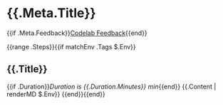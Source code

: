 # {{.Meta.Title}}

{{if .Meta.Feedback}}[Codelab Feedback]({{.Meta.Feedback}}){{end}}

{{range .Steps}}{{if matchEnv .Tags $.Env}}
## {{.Title}}

{{if .Duration}}*Duration is {{.Duration.Minutes}} min*{{end}}
{{.Content | renderMD $.Env}}
{{end}}{{end}}
